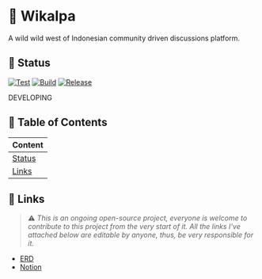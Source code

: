 # 🌵 Wikalpa

A wild wild west of Indonesian community driven discussions platform.

## 🚦 Status

[![Test](https://github.com/rgxcp/wikalpa/actions/workflows/test.yml/badge.svg)](https://github.com/rgxcp/wikalpa/actions/workflows/test.yml) [![Build](https://github.com/rgxcp/wikalpa/actions/workflows/build.yml/badge.svg)](https://github.com/rgxcp/wikalpa/actions/workflows/build.yml) [![Release](https://github.com/rgxcp/wikalpa/actions/workflows/release.yml/badge.svg)](https://github.com/rgxcp/wikalpa/actions/workflows/release.yml)

DEVELOPING

## 📰 Table of Contents

| Content            |
| ------------------ |
| [Status](#-status) |
| [Links](#-links)   |

## 🔗 Links

> ⚠️ _This is an ongoing open-source project, everyone is welcome to contribute to this project from the very start of it. All the links I've attached below are editable by anyone, thus, be very responsible for it._

- [ERD](https://drive.google.com/file/d/1RDpWLb1sisBXBDSx0idp9TvRBGxbRrJl/view?usp=sharing)
- [Notion](https://torch-colony-099.notion.site/Wikalpa-2ba39daf9bb14ce3adf8b6c396dab55d)
